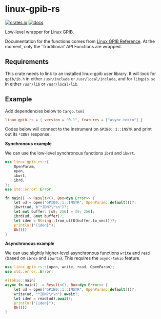 # linux-gpib-rs

[![crates.io](https://img.shields.io/crates/v/linux-gpib-rs.svg)](https://crates.io/crates/linux-gpib-rs)
[![docs](https://docs.rs/linux-gpib-rs/badge.svg)](https://docs.rs/linux-gpib-rs)

Low-level wrapper for Linux GPIB.

Documentation for the functions comes from [Linux GPIB Reference](https://linux-gpib.sourceforge.io/doc_html/reference.html).
At the moment, only the 'Traditional' API Functions are wrapped.

## Requirements

This crate needs to link to an installed linux-gpib user library. It will look for `gpib/ib.h` in either `/usr/include` or `/usr/local/include`,
and for `libgpib.so` in either `/usr/lib` or `/usr/local/lib`.


## Example

Add dependencies below to `Cargo.toml`

```toml
linux-gpib-rs = { version = "0.1", features = ["async-tokio"] }
```

Codes below will connect to the instrument on `GPIB0::1::INSTR` and print out its `*IDN?` response.

**Synchronous example**

We can use the low-level synchronous functions `ibrd` and `ibwrt`.

```rust
use linux_gpib_rs::{
    OpenParam,
    open,
    ibwrt, 
    ibrd,
};
use std::error::Error;

fn main() -> Result<(), Box<dyn Error>> {
    let ud = open("GPIB0::1::INSTR", OpenParam::default())?;
    ibwrt(ud, b"*IDN?\r\n")?;
    let mut buffer: [u8; 256] = [0; 256];
    ibrd(ud, &mut buffer)?;
    let iden = String::from_utf8(buffer.to_vec())?;
    println!("{iden}");
    Ok(())
}
```

**Asynchronous example**

We can use slightly higher-level asynchronous functions `write` and `read` (based on `ibrda` and `ibwrta`).
This requires the `async-tokio` feature.

```rust
use linux_gpib_rs::{open, write, read, OpenParam};
use std::error::Error;

#[tokio::main]
async fn main() -> Result<(), Box<dyn Error>> {
    let ud = open("GPIB0::1::INSTR", OpenParam::default())?;
    write(ud, "*IDN?\r\n").await?;
    let iden = read(ud).await?;
    println!("{iden}");
    Ok(())
}
```
